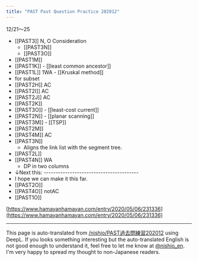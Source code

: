 ```yaml
---
title: "PAST Past Question Practice 202012"
---
```


12/21〜25
- [[PAST3]] N, O Consideration
    - [[PAST3N]]
    - [[PAST3O]]
- [[PAST1M]]
- [[PAST1K]]
        - [[least common ancestor]]
- [[PAST1L]] 1WA
        - [[Kruskal method]]
- for subset
- [[PAST2H]] AC
- [[PAST2I]] AC
- [[PAST2J]] AC
- [[PAST2K]]
- [[PAST3O]]
        - [[least-cost current]]
- [[PAST2N]]
        - [[planar scanning]]
- [[PAST3M]]
        - [[TSP]]
- [[PAST2M]]
- [[PAST4M]] AC
- [[PAST3N]]
    - Aligns the link list with the segment tree.
- [[PAST2L]]
- [[PAST4N]] WA
    - DP in two columns
- ↓Next this: ----------------------------------------
- I hope we can make it this far.
- [[PAST2O]]
- [[PAST4O]] notAC
- [[PAST1O]]

[https://www.hamayanhamayan.com/entry/2020/05/06/231336](https://www.hamayanhamayan.com/entry/2020/05/06/231336)


---
This page is auto-translated from [/nishio/PAST過去問練習202012](https://scrapbox.io/nishio/PAST過去問練習202012) using DeepL. If you looks something interesting but the auto-translated English is not good enough to understand it, feel free to let me know at [@nishio_en](https://twitter.com/nishio_en). I'm very happy to spread my thought to non-Japanese readers.